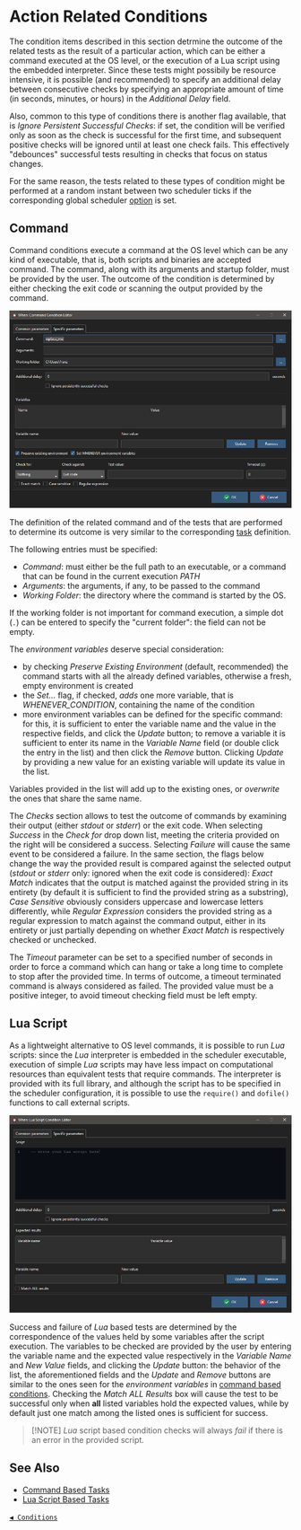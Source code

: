 # Action Related Conditions

The condition items described in this section detrmine the outcome of the related tests as the result of a particular action, which can be either a command executed at the OS level, or the execution of a Lua script using the embedded interpreter. Since these tests might possibily be resource intensive, it is possible (and recommended) to specify an additional delay between consecutive checks by specifying an appropriate amount of time (in seconds, minutes, or hours) in the _Additional Delay_ field.

Also, common to this type of conditions there is another flag available, that is _Ignore Persistent Successful Checks_: if set, the condition will be verified only as soon as the check is successful for the first time, and subsequent positive checks will be ignored until at least one check fails. This effectively "debounces" successful tests resulting in checks that focus on status changes.

For the same reason, the tests related to these types of condition might be performed at a random instant between two scheduler ticks if the corresponding global scheduler [option](cfgform.md#scheduler-parameters) is set.


## Command

Command conditions execute a command at the OS level which can be any kind of executable, that is, both scripts and binaries are accepted command. The command, along with its arguments and startup folder, must be provided by the user. The outcome of the condition is determined by either checking the exit code or scanning the output provided by the command.

![WhenCondCommand](graphics/when-cond-command.png)

The definition of the related command and of the tests that are performed to determine its outcome is very similar to the corresponding [task](tasks.md#command) definition.

The following entries must be specified:

* _Command_: must either be the full path to an executable, or a command that can be found in the current execution _PATH_
* _Arguments_: the arguments, if any, to be passed to the command
* _Working Folder_: the directory where the command is started by the OS.

If the working folder is not important for command execution, a simple dot (`.`) can be entered to specify the "current folder": the field can not be empty.

The _environment variables_ deserve special consideration:

* by checking _Preserve Existing Environment_ (default, recommended) the command starts with all the already defined variables, otherwise a fresh, empty environment is created
* the _Set..._ flag, if checked, _adds_ one more variable, that is _WHENEVER_CONDITION_, containing the name of the condition
* more environment variables can be defined for the specific command: for this, it is sufficient to enter the variable name and the value in the respective fields, and click the _Update_ button; to remove a variable it is sufficient to enter its name in the _Variable Name_ field (or double click the entry in the list) and then click the _Remove_ button. Clicking _Update_ by providing a new value for an existing variable will update its value in the list.

Variables provided in the list will add up to the existing ones, or _overwrite_ the ones that share the same name.

The _Checks_ section allows to test the outcome of commands by examining their output (either _stdout_ or _stderr_) or the exit code. When selecting _Success_ in the _Check for_ drop down list, meeting the criteria provided on the right will be considered a success. Selecting _Failure_ will cause the same event to be considered a failure. In the same section, the flags below change the way the provided result is compared against the selected output (_stdout_ or _stderr_ only: ignored when the exit code is considered): _Exact Match_ indicates that the output is matched against the provided string in its entirety (by default it is sufficient to find the provided string as a substring), _Case Sensitive_ obviously considers uppercase and lowercase letters differently, while _Regular Expression_ considers the provided string as a regular expression to match against the command output, either in its entirety or just partially depending on whether _Exact Match_ is respectively checked or unchecked.

The _Timeout_ parameter can be set to a specified number of seconds in order to force a command which can hang or take a long time to complete to stop after the provided time. In terms of outcome, a timeout terminated command is always considered as failed. The provided value must be a positive integer, to avoid timeout checking field must be left empty.


## Lua Script

As a lightweight alternative to OS level commands, it is possible to run _Lua_ scripts: since the _Lua_ interpreter is embedded in the scheduler executable, execution of simple _Lua_ scripts may have less impact on computational resources than equivalent tests that require commands. The interpreter is provided with its full library, and although the script has to be specified in the scheduler configuration, it is possible to use the `require()` and `dofile()` functions to call external scripts.

![WhenCondLua](graphics/when-cond-lua.png)

Success and failure of _Lua_ based tests are determined by the correspondence of the values held by some variables after the script execution. The variables to be checked are provided by the user by entering the variable name and the expected value respectively in the _Variable Name_ and _New Value_ fields, and clicking the _Update_ button: the behavior of the list, the aforementioned fields and the _Update_ and _Remove_ buttons are similar to the ones seen for the _environment variables_ in [command based conditions](#command). Checking the _Match ALL Results_ box will cause the test to be successful only when **all** listed variables hold the expected values, while by default just one match among the listed ones is sufficient for success.

> [!NOTE] _Lua_ script based condition checks will always _fail_ if there is an error in the provided script.


## See Also

* [Command Based Tasks](tasks.md#command)
* [Lua Script Based Tasks](tasks.md#lua-script)


[`◀ Conditions`](conditions.md)
